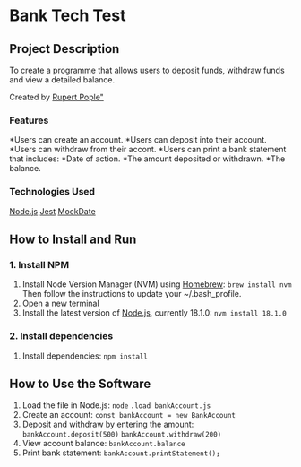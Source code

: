 # Bank Tech Test #

## Project Description ##
To create a programme that allows users to deposit funds, withdraw funds and view a detailed balance.

Created by [Rupert Pople"](https://github.com/rupertpople)
### Features ###
*Users can create an account.
*Users can deposit into their account.
*Users can withdraw from their accont.
*Users can print a bank statement that includes:
  *Date of action.
  *The amount deposited or withdrawn.
  *The balance.

### Technologies Used ###
[Node.js](https://nodejs.org/en/)
[Jest](https://jestjs.io/)
[MockDate](https://www.npmjs.com/package/mockdate)

## How to Install and Run ##
### 1. Install NPM ###
  1. Install Node Version Manager (NVM) using [Homebrew](https://brew.sh/):
    `brew install nvm`
    Then follow the instructions to update your ~/.bash_profile.
  2. Open a new terminal
  3. Install the latest version of [Node.js](https://nodejs.org/en/), currently 18.1.0:
    `nvm install 18.1.0`

### 2. Install dependencies ###
1. Install dependencies:
  `npm install`

## How to Use the Software ##
1. Load the file in Node.js:
  `node`
  `.load bankAccount.js`
2. Create an account:
  `const bankAccount = new BankAccount`
3. Deposit and withdraw by entering the amount:
  `bankAccount.deposit(500)`
  `bankAccount.withdraw(200)`
4. View account balance:
  `bankAccount.balance`
5. Print bank statement:
  `bankAccount.printStatement();`






